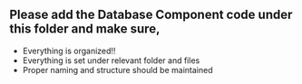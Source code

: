 ## Please add the Database Component code under this folder and make sure,

* Everything is organized!!
* Everything is set under relevant folder and files
* Proper naming and structure should be maintained

